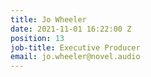 ```yaml
---
title: Jo Wheeler
date: 2021-11-01 16:22:00 Z
position: 13
job-title: Executive Producer
email: jo.wheeler@novel.audio
---
```


